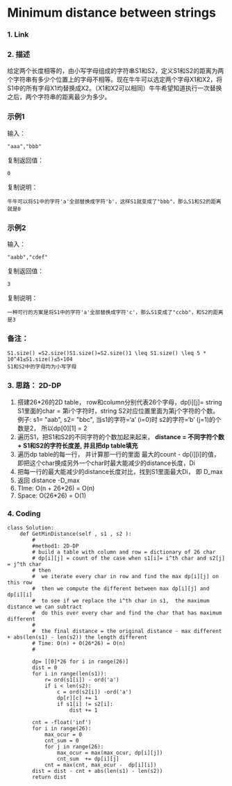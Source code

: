 # Minimum distance between strings

### 1. Link



### 2. 描述

给定两个长度相等的，由小写字母组成的字符串S1和S2，定义S1和S2的距离为两个字符串有多少个位置上的字母不相等。现在牛牛可以选定两个字母X1和X2，将S1中的所有字母X1均替换成X2。（X1和X2可以相同）牛牛希望知道执行一次替换之后，两个字符串的距离最少为多少。  


### 示例1

输入：

```text
"aaa","bbb"
```

复制返回值：

```text
0
```

复制说明：

```text
牛牛可以将S1中的字符'a'全部替换成字符'b'，这样S1就变成了"bbb"，那么S1和S2的距离就是0
```

### 示例2

输入：

```text
"aabb","cdef"
```

复制返回值：

```text
3
```

复制说明：

```text
一种可行的方案是将S1中的字符'a'全部替换成字符'c'，那么S1变成了"ccbb"，和S2的距离是3
```

### 备注：

```text
S1.size() =S2.size()S1.size()=S2.size()1 \leq S1.size() \leq 5 * 10^41≤S1.size()≤5∗104
S1和S2中的字母均为小写字母
```



### 3. 思路： 2D-DP

1. 搭建26\*26的2D table， row和column分别代表26个字母，dp\[i\]\[j\]= string S1里面的char = 第i个字符时，string S2对应位置里面为第j个字符的个数。 例子: s1= "aab", s2= "bbc",  当s1的字符=‘a’ \(i=0\)时 s2的字符=‘b’ \(j=1\)的个数是2， 所以dp\[0\]\[1\] = 2
2. 遍历S1，把S1和S2的不同字符的个数加起来起来， **distance = 不同字符个数+ S1和S2的字符长度差, 并且把dp table填充**
3. 遍历dp table的每一行， 并计算那一行的里面 最大的count - dp\[i\]\[i\]的值， 即把这个char换成另外一个char时最大能减少的distance长度，Di
4. 把每一行的最大能减少的distance长度对比，找到S1里面最大Di， 即 D\_max 
5. 返回 distance -D\_max
6. TIme: O\(n + 26\*26\) = O\(n\)
7. Space: O\(26\*26\) = O\(1\)

### 4. Coding

```text
class Solution:
    def GetMinDistance(self , s1 , s2 ):
        #
        #method1: 2D-DP
        # build a table with column and row = dictionary of 26 char
        # dp[i][j] = count of the case when s1[i]= i^th char and s2[j] = j^th char
        # then 
        #  we iterate every char in row and find the max dp[i][j] on this row
        #  then we compute the different between max dp[i][j] and dp[i][i]
        #  to see if we replace the i^th char in s1,  the maximum distance we can subtract
        #  do this over every char and find the char that has maximum different
        #  
        #  the final distance = the original distance - max different + abs(len(s1) - len(s2)) the length different
        # Time: O(n) + O(26*26) = O(n)
        #
        
        dp= [[0]*26 for i in range(26)]
        dist = 0
        for i in range(len(s1)):
            r= ord(s1[i]) - ord('a')
            if i < len(s2):
                c = ord(s2[i]) -ord('a')
                dp[r][c] += 1
                if s1[i] != s2[i]:
                    dist += 1
                    
        cnt = -float('inf')
        for i in range(26):
            max_ocur = 0
            cnt_sum = 0
            for j in range(26):
                max_ocur = max(max_ocur, dp[i][j])
                cnt_sum  += dp[i][j]
            cnt = max(cnt, max_ocur -  dp[i][i])
        dist = dist - cnt + abs(len(s1) - len(s2))
        return dist
        
        
        
        
```



